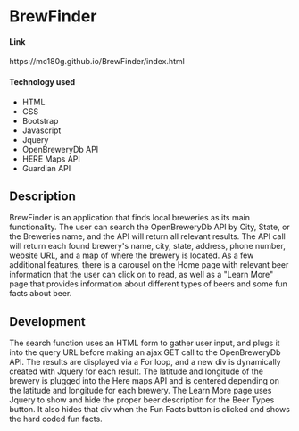 <h1>BrewFinder</h1>

<h4>Link</h4>
<p>https://mc180g.github.io/BrewFinder/index.html</p>

<h4>Technology used</h4>
<ul>
    <li>HTML</li>
    <li>CSS</li>
    <li>Bootstrap</li>
    <li>Javascript</li>
    <li>Jquery</li>
    <li>OpenBreweryDb API</li>
    <li>HERE Maps API</li>
    <li>Guardian API</li>
</ul>

<h2>Description</h2>
<p>BrewFinder is an application that finds local breweries as its main functionality. The user can search the OpenBreweryDb API by City, State, or the Breweries name, and the API will return all relevant results. The API call will return each found brewery's name, city, state, address, phone number, website URL, and a map of where the brewery is located. As a few additional features, there is a carousel on the Home page with relevant beer information that the user can click on to read, as well as a "Learn More" page that provides information about different types of beers and some fun facts about beer.</p>

<h2>Development</h2>
<p>The search function uses an HTML form to gather user input, and plugs it into the query URL before making an ajax GET call to the OpenBreweryDb API. The results are displayed via a For loop, and a new div is dynamically created with Jquery for each result. The latitude and longitude of the brewery is plugged into the Here maps API and is centered depending on the latitude and longitude for each brewery. The Learn More page uses Jquery to show and hide the proper beer description for the Beer Types button. It also hides that div when the Fun Facts button is clicked and shows the hard coded fun facts.</p>